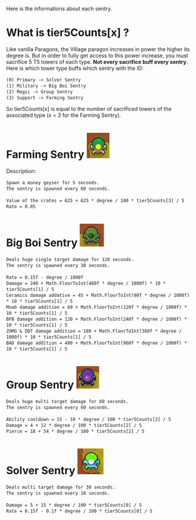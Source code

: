 Here is the informations about each sentry.

# What is tier5Counts[x] ?
Like vanilla Paragons, the Village paragon increases in power the higher its degree is. But in order to fully get access to this power increase, you must sacrifice 5 T5 towers of each type. **Not every sacrifice buff every sentry**. Here is which tower type buffs which sentry with the ID:
```
(0) Primary -> Solver Sentry
(1) Military -> Big Boi Sentry
(2) Magic -> Group Sentry
(3) Support -> Farming Sentry
```
So tier5Counts[x] is equal to the number of sacrificed towers of the associated type (x = 3 for the Farming Sentry).

# Farming Sentry ![Farming Sentry Picture](farming_sentry.png)
Description: 
```
Spawn a money geyser for 5 seconds. 
The sentry is spawned every 60 seconds.

Value of the crates = 625 + 625 * degree / 100 * tier5Counts[3] / 5
Rate = 0.05
```

# Big Boi Sentry ![Big Boi Sentry Picture](big_boi_sentry.PNG)
```
Deals huge single target damage for 120 seconds.
The sentry is spawned every 30 seconds.

Rate = 0.15f - degree / 1000f
Damage = 240 + Math.FloorToInt(480f * degree / 1000f) * 10 * tier5Counts[1] / 5
Ceramics damage addative = 45 + Math.FloorToInt(90f * degree / 1000f) * 10 * tier5Counts[1] / 5
Moab damage addition = 60 + Math.FloorToInt(120f * degree / 1000f) * 10 * tier5Counts[1] / 5
BFB damage addition = 120 + Math.FloorToInt(240f * degree / 1000f) * 10 * tier5Counts[1] / 5
ZOMG & DDT damage addition = 180 + Math.FloorToInt(360f * degree / 1000f) * 10 * tier5Counts[1] / 5
BAD damage addition = 480 + Math.FloorToInt(960f * degree / 1000f) * 10 * tier5Counts[1] / 5
```

# Group Sentry ![Group Picture](group_sentry.PNG)
```
Deals huge multi target damage for 60 seconds.
The sentry is spawned every 60 seconds.

Ability cooldown = 15 - 10 * degree / 100 * tier5Counts[2] / 5
Damage = 4 + 12 * degree / 100 * tier5Counts[2] / 5
Pierce = 18 + 54 * degree / 100 * tier5Counts[2] / 5
```

# Solver Sentry ![Solver Picture](solver_sentry.PNG)
```
Deals multi target damage for 30 seconds.
The sentry is spawned every 10 seconds.

Damage = 5 + 15 * degree / 100 * tier5Counts[0] / 5
Rate = 0.15f - 0.1f * degree / 100 * tier5Counts[0] / 5
```
